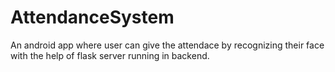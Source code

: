 # AttendanceSystem
An android app where user can give the attendace by recognizing their face with the help of flask server running in backend.
